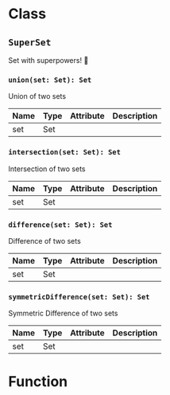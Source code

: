 # Class

## `SuperSet`

Set with superpowers! 💪

### `union(set: Set): Set`

Union of two sets

| Name | Type | Attribute | Description |
| ---- | ---- | --------- | ----------- |
| set  | Set  |           |

### `intersection(set: Set): Set`

Intersection of two sets

| Name | Type | Attribute | Description |
| ---- | ---- | --------- | ----------- |
| set  | Set  |           |

### `difference(set: Set): Set`

Difference of two sets

| Name | Type | Attribute | Description |
| ---- | ---- | --------- | ----------- |
| set  | Set  |           |

### `symmetricDifference(set: Set): Set`

Symmetric Difference of two sets

| Name | Type | Attribute | Description |
| ---- | ---- | --------- | ----------- |
| set  | Set  |           |

# Function
